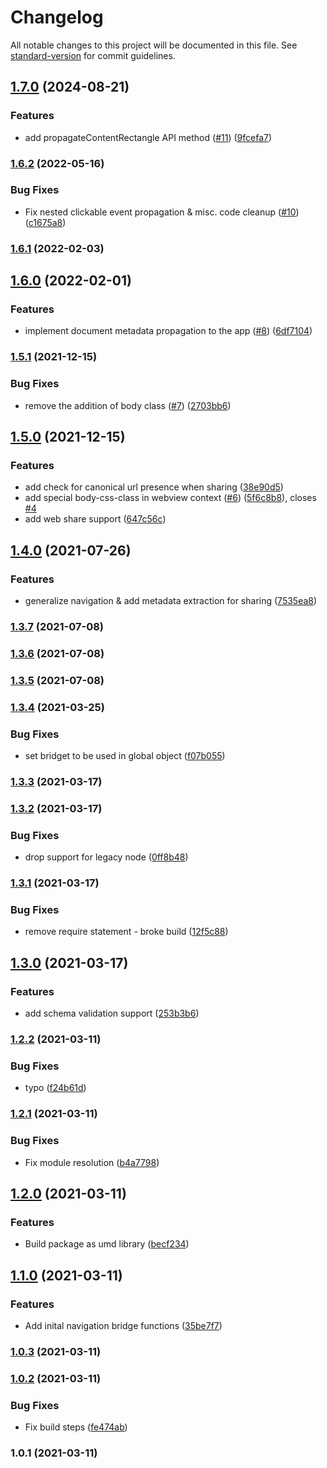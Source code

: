 # Changelog

All notable changes to this project will be documented in this file. See [standard-version](https://github.com/conventional-changelog/standard-version) for commit guidelines.

## [1.7.0](https://github.com/forward-distribution/bridget/compare/v1.6.2...v1.7.0) (2024-08-21)


### Features

* add propagateContentRectangle API method ([#11](https://github.com/forward-distribution/bridget/issues/11)) ([9fcefa7](https://github.com/forward-distribution/bridget/commit/9fcefa701f89cf74b2952ded46bc39803262dd57))

### [1.6.2](https://github.com/forward-distribution/bridget/compare/v1.6.1...v1.6.2) (2022-05-16)


### Bug Fixes

* Fix nested clickable event propagation & misc. code cleanup ([#10](https://github.com/forward-distribution/bridget/issues/10)) ([c1675a8](https://github.com/forward-distribution/bridget/commit/c1675a82313f75a4d468ccb11ed78491d901ce2a))

### [1.6.1](https://github.com/forward-distribution/bridget/compare/v1.6.0...v1.6.1) (2022-02-03)

## [1.6.0](https://github.com/forward-distribution/bridget/compare/v1.5.1...v1.6.0) (2022-02-01)


### Features

* implement document metadata propagation to the app ([#8](https://github.com/forward-distribution/bridget/issues/8)) ([6df7104](https://github.com/forward-distribution/bridget/commit/6df7104e52907225bc28c01ace0f30d028a5c9f8))

### [1.5.1](https://github.com/forward-distribution/bridget/compare/v1.5.0...v1.5.1) (2021-12-15)


### Bug Fixes

* remove the addition of body class ([#7](https://github.com/forward-distribution/bridget/issues/7)) ([2703bb6](https://github.com/forward-distribution/bridget/commit/2703bb69bda11d76c15f9d9cbff79ff8c6a7dc49))

## [1.5.0](https://github.com/forward-distribution/bridget/compare/v1.4.0...v1.5.0) (2021-12-15)


### Features

* add check for canonical url presence when sharing ([38e90d5](https://github.com/forward-distribution/bridget/commit/38e90d58943fe032e7ffd71168c27fee7696573f))
* add special body-css-class in webview context ([#6](https://github.com/forward-distribution/bridget/issues/6)) ([5f6c8b8](https://github.com/forward-distribution/bridget/commit/5f6c8b83e050be2644a0e508c958ca798d5f23f3)), closes [#4](https://github.com/forward-distribution/bridget/issues/4)
* add web share support ([647c56c](https://github.com/forward-distribution/bridget/commit/647c56c5f2bfbc391f858fc788344c5daf8752f6))

## [1.4.0](https://github.com/forward-distribution/bridget/compare/v1.3.7...v1.4.0) (2021-07-26)


### Features

* generalize navigation & add metadata extraction for sharing ([7535ea8](https://github.com/forward-distribution/bridget/commit/7535ea8a334c0470cf3bacf67367eb21a8fcb861))

### [1.3.7](https://github.com/forward-distribution/bridget/compare/v1.3.6...v1.3.7) (2021-07-08)

### [1.3.6](https://github.com/forward-distribution/bridget/compare/v1.3.5...v1.3.6) (2021-07-08)

### [1.3.5](https://github.com/forward-distribution/bridget/compare/v1.3.4...v1.3.5) (2021-07-08)

### [1.3.4](https://github.com/forward-distribution/bridget/compare/v1.3.3...v1.3.4) (2021-03-25)


### Bug Fixes

* set bridget to be used in global object ([f07b055](https://github.com/forward-distribution/bridget/commit/f07b05581ab53f6b30086076192f72a8a7b26cb6))

### [1.3.3](https://github.com/forward-distribution/bridget/compare/v1.3.2...v1.3.3) (2021-03-17)

### [1.3.2](https://github.com/forward-distribution/bridget/compare/v1.3.1...v1.3.2) (2021-03-17)


### Bug Fixes

* drop support for legacy node ([0ff8b48](https://github.com/forward-distribution/bridget/commit/0ff8b48c7df3c36704e463be99d8173ab61a0039))

### [1.3.1](https://github.com/forward-distribution/bridget/compare/v1.3.0...v1.3.1) (2021-03-17)


### Bug Fixes

* remove require statement - broke build ([12f5c88](https://github.com/forward-distribution/bridget/commit/12f5c88145b9fd70baf06b13f1b87dc191a1e840))

## [1.3.0](https://github.com/forward-distribution/bridget/compare/v1.2.2...v1.3.0) (2021-03-17)


### Features

* add schema validation support ([253b3b6](https://github.com/forward-distribution/bridget/commit/253b3b6dad0b09fbd51c0c988719f1b49e039e0a))

### [1.2.2](https://github.com/forward-distribution/bridget/compare/v1.2.1...v1.2.2) (2021-03-11)


### Bug Fixes

* typo ([f24b61d](https://github.com/forward-distribution/bridget/commit/f24b61dda7602be51ef8e21061ccc006d595e93b))

### [1.2.1](https://github.com/forward-distribution/bridget/compare/v1.2.0...v1.2.1) (2021-03-11)


### Bug Fixes

* Fix module resolution ([b4a7798](https://github.com/forward-distribution/bridget/commit/b4a7798d6d0c0622e4b41927f24058650d304b83))

## [1.2.0](https://github.com/forward-distribution/bridget/compare/v1.1.0...v1.2.0) (2021-03-11)


### Features

* Build package as umd library ([becf234](https://github.com/forward-distribution/bridget/commit/becf234603bac52d061142d480de5398df9faf22))

## [1.1.0](https://github.com/forward-distribution/bridget/compare/v1.0.3...v1.1.0) (2021-03-11)


### Features

* Add inital navigation bridge functions ([35be7f7](https://github.com/forward-distribution/bridget/commit/35be7f7d6a238be59dc2d8bb9cd8cef721e3aecf))

### [1.0.3](https://github.com/forward-distribution/bridget/compare/v1.0.2...v1.0.3) (2021-03-11)

### [1.0.2](https://github.com/forward-distribution/bridget/compare/v1.0.1...v1.0.2) (2021-03-11)


### Bug Fixes

* Fix build steps ([fe474ab](https://github.com/forward-distribution/bridget/commit/fe474ab89838a669421236ae11e0c2dfe61038e6))

### 1.0.1 (2021-03-11)
